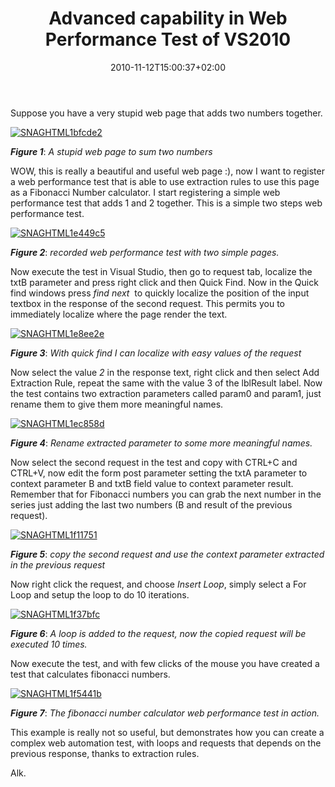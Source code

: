 ﻿---
title: "Advanced capability in Web Performance Test of VS2010"
description: ""
date: 2010-11-12T15:00:37+02:00
draft: false
tags: [Visual Studio,Web Test]
categories: [Testing]
---
Suppose you have a very stupid web page that adds two numbers together.

[![SNAGHTML1bfcde2](https://www.codewrecks.com/blog/wp-content/uploads/2010/11/SNAGHTML1bfcde2_thumb.png "SNAGHTML1bfcde2")](https://www.codewrecks.com/blog/wp-content/uploads/2010/11/SNAGHTML1bfcde2.png)

 ***Figure 1***: *A stupid web page to sum two numbers*

WOW, this is really a beautiful and useful web page :), now I want to register a web performance test that is able to use extraction rules to use this page as a Fibonacci Number calculator. I start registering a simple web performance test that adds 1 and 2 together. This is a simple two steps web performance test.

[![SNAGHTML1e449c5](https://www.codewrecks.com/blog/wp-content/uploads/2010/11/SNAGHTML1e449c5_thumb.png "SNAGHTML1e449c5")](https://www.codewrecks.com/blog/wp-content/uploads/2010/11/SNAGHTML1e449c5.png)

 ***Figure 2***: *recorded web performance test with two simple pages.*

Now execute the test in Visual Studio, then go to request tab, localize the txtB parameter and press right click and then Quick Find. Now in the Quick find windows press *find next*  to quickly localize the position of the input textbox in the response of the second request. This permits you to immediately localize where the page render the text.

[![SNAGHTML1e8ee2e](https://www.codewrecks.com/blog/wp-content/uploads/2010/11/SNAGHTML1e8ee2e_thumb.png "SNAGHTML1e8ee2e")](https://www.codewrecks.com/blog/wp-content/uploads/2010/11/SNAGHTML1e8ee2e.png)

 ***Figure 3***: *With quick find I can localize with easy values of the request*

Now select the value *2* in the response text, right click and then select Add Extraction Rule, repeat the same with the value 3 of the lblResult label. Now the test contains two extraction parameters called param0 and param1, just rename them to give them more meaningful names.

[![SNAGHTML1ec858d](https://www.codewrecks.com/blog/wp-content/uploads/2010/11/SNAGHTML1ec858d_thumb.png "SNAGHTML1ec858d")](https://www.codewrecks.com/blog/wp-content/uploads/2010/11/SNAGHTML1ec858d.png)

 ***Figure 4***: *Rename extracted parameter to some more meaningful names.*

Now select the second request in the test and copy with CTRL+C and CTRL+V, now edit the form post parameter setting the txtA parameter to context parameter B and txtB field value to context parameter result. Remember that for Fibonacci numbers you can grab the next number in the series just adding the last two numbers (B and result of the previous request).

[![SNAGHTML1f11751](https://www.codewrecks.com/blog/wp-content/uploads/2010/11/SNAGHTML1f11751_thumb.png "SNAGHTML1f11751")](https://www.codewrecks.com/blog/wp-content/uploads/2010/11/SNAGHTML1f11751.png)

 ***Figure 5***: *copy the second request and use the context parameter extracted in the previous request*

Now right click the request, and choose *Insert Loop*, simply select a For Loop and setup the loop to do 10 iterations.

[![SNAGHTML1f37bfc](https://www.codewrecks.com/blog/wp-content/uploads/2010/11/SNAGHTML1f37bfc_thumb.png "SNAGHTML1f37bfc")](https://www.codewrecks.com/blog/wp-content/uploads/2010/11/SNAGHTML1f37bfc.png)

 ***Figure 6***: *A loop is added to the request, now the copied request will be executed 10 times.*

Now execute the test, and with few clicks of the mouse you have created a test that calculates fibonacci numbers.

[![SNAGHTML1f5441b](https://www.codewrecks.com/blog/wp-content/uploads/2010/11/SNAGHTML1f5441b_thumb.png "SNAGHTML1f5441b")](https://www.codewrecks.com/blog/wp-content/uploads/2010/11/SNAGHTML1f5441b.png)

 ***Figure 7***: *The fibonacci number calculator web performance test in action.*

This example is really not so useful, but demonstrates how you can create a complex web automation test, with loops and requests that depends on the previous response, thanks to extraction rules.

Alk.
